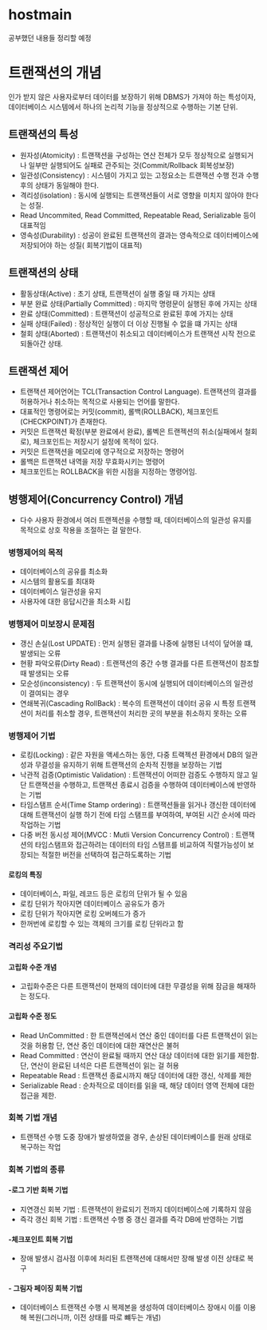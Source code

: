 # hostmain
공부했던 내용들 정리할 예정


# 트랜잭션의 개념

인가 받지 않은 사용자로부터 데이터를 보장하기 위해 DBMS가 가져야 하는 특성이자, 데이터베이스 시스템에서 하나의 논리적 기능을 정상적으로 수행하는 기본 단위.

## 트랜잭션의 특성
- 원자성(Atomicity) : 트랜잭션을 구성하는 연산 전체가 모두 정상적으로 실행되거나 일부만 실행되어도 실패로 관주되는 것(Commit/Rollback 회복성보장)
- 일관성(Consistency) : 시스템이 가지고 있는 고정요소는 트랜잭션 수행 전과 수행 후의 상태가 동일해야 한다.
- 격리성(isolation) : 동시에 실행되는 트랜잭션들이 서로 영향을 미치지 않아야 한다는 성질.
- Read Uncommited, Read Committed, Repeatable Read, Serializable 등이 대표적임
- 영속성(Durability) : 성공이 완료된 트랜잭션의 결과는 영속적으로 데이터베이스에 저장되어야 하는 성질( 회복기법이 대표적)


## 트랜잭션의 상태
- 활동상태(Active) : 초기 상태, 트랜잭션이 실행 중일 때 가지는 상태
- 부분 완료 상태(Partially Committed) : 마지막 명령문이 실행된 후에 가지는 상태
- 완료 상태(Committed) : 트랜잭션이 성공적으로 완료된 후에 가지는 상태
- 실패 상태(Failed) : 정상적인 실행이 더 이상 진행될 수 없을 떄 가지는 상태
- 철회 상태(Aborted) : 트랜잭션이 취소되고 데이터베이스가 트랜잭션 시작 전으로 되돌아간 상태.

## 트랜잭션 제어
- 트랜잭션 제어언어는 TCL(Transaction Control Language). 트랜잭션의 결과를 허용하거나 취소하는 목적으로 사용되는 언어를 말한다.
- 대표적인 명령어로는 커밋(commit), 롤백(ROLLBACK), 체크포인트(CHECKPOINT)가 존재한다.
- 커밋은 트랜잭션 확정(부분 완료에서 완료), 롤벡은 트랜젝션의 취소(실패에서 철회로), 체크포인트는 저장시기 설정에 목적이 있다.
- 커밋은 트랜잭션을 메모리에 영구적으로 저장하는 명령어
- 롤백은 트랜잭션 내역을 저장 무효화시키는 명령어
- 체크포인트는 ROLLBACK을 위한 시점을 지정하는 명령어임.

## 병행제어(Concurrency Control) 개념
- 다수 사용자 환경에서 여러 트랜젝션을 수행할 때, 데이터베이스의 일관성 유지를 목적으로 상호 작용을 조절하는 걸 말한다.

### 병행제어의 목적
- 데이터베이스의 공유를 최소화
- 시스템의 활용도를 최대화
- 데이터베이스 일관성을 유지
- 사용자에 대한 응답시간을 최소화 시킴

### 병행제어 미보장시 문제점
- 갱신 손실(Lost UPDATE) : 먼저 실행된 결과를 나중에 실행된 녀석이 덮어쓸 떄, 발생되는 오류
- 현황 파악오류(Dirty Read) : 트랜잭션의 중간 수행 결과를 다른 트랜잭션이 참조할 때 발생되는 오류
- 모순성(inconsistency) : 두 트랜잭션이 동시에 실행되어 데이터베이스의 일관성이 결여되는 경우
- 연쇄복귀(Cascading RollBack) :  복수의 트랜잭션이 데이터 공유 시 특정 트랜잭션이 처리를 취소할 경우, 트랜잭션이 처리한 곳의 부분을 취소하지 못하는 오류

### 병행제어 기법
- 로킹(Locking) : 같은 자원을 액세스하는 동안, 다중 트랙젝션 환경에서 DB의 일관성과 무결성을 유지하기 위해 트랜잭션의 순차적 진행을 보장하는 기법
- 낙관적 검증(Optimistic Validation) : 트랜잭션이 어떠한 검증도 수행하지 않고 일단 트랜잭션을 수행하고, 트랜잭션 종료시 검증을 수행하여 데이터베이스에 반영하는 기법
- 타임스탬프 순서(Time Stamp ordering) : 트랜잭션들을 읽거나 갱신한 데이터에 대해 트랜잭션이 실행 하기 전에 타임 스탬프를 부여하여, 부여된 시간 순서에 따라 작업하는 기법
- 다중 버전 동시성 제어(MVCC : Mutli Version Concurrency Control) : 트랜잭션의 타임스탬프와 접근하려는 데이터의 타임 스탬프를 비교하여 직렬가능성이 보장되는 적절한 버전을
선택하여 접근하도록하는 기법

#### 로킹의 특징
- 데이터베이스, 파일, 레코드 등은 로킹의 단위가 될 수 있음
- 로킹 단위가 작아지면 데이터베이스 공유도가 증가
- 로킹 단위가 작아지면 로킹 오버헤드가 증가
- 한꺼번에 로킹할 수 있는 객체의 크기를 로킹 단위라고 함

### 격리성 주요기법

#### 고립화 수준 개념
- 고립화수준은 다른 트랜잭션이 현재의 데이터에 대한 무결성을 위해 잠금을 해재하는 정도다.

#### 고립화 수준 정도
- Read UnCommitted : 한 트랜잭션에서 연산 중인 데이터를 다른 트랜잭션이 읽는 것을 허용함 단, 연산 중인 데이터에 대한 재연산은 불허
- Read Committed : 연산이 완료될 때까지 연산 대상 데이터에 대한 읽기를 제한함. 단, 연산이 완료된 녀석은 다른 트랜젝션이 읽는 걸 허용
- Repeatable Read : 트랜잭션 종료시까지 해당 데이터에 대한 갱신, 삭제를 제한
- Serializable Read : 순차적으로 데이터를 읽을 때, 해당 데이터 영역 전체에 대한 접근을 제한.


### 회복 기법 개념
- 트랜잭션 수행 도중 장애가 발생하였을 경우, 손상된 데이터베이스를 원래 상태로 복구하는 작업

### 회복 기법의 종류
#### -로그 기반 회복 기법
- 지연갱신 회복 기법 : 트랜잭션이 완료되기 전까지 데이터베이스에 기록하지 않음
- 즉각 갱신 회복 기법 : 트랜잭션 수행 중 갱신 결과를 즉각 DB에 반영하는 기법

#### -체크포인트 회복 기법
- 장애 발생시 검사점 이후에 처리된 트랜잭션에 대해서만 장해 발생 이전 상태로 복구

#### - 그림자 페이징 회복 기법
- 데이터베이스 트랜잭션 수행 시 복제본을 생성하여 데이터베이스 장애시 이를 이용해 복원(그러니까, 이전 상태를 따로 뺴두는 개념)






